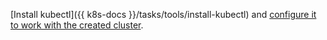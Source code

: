 [Install kubectl]({{ k8s-docs }}/tasks/tools/install-kubectl) and [configure it to work with the created cluster](../../managed-kubernetes/operations/connect/index.md#kubectl-connect).